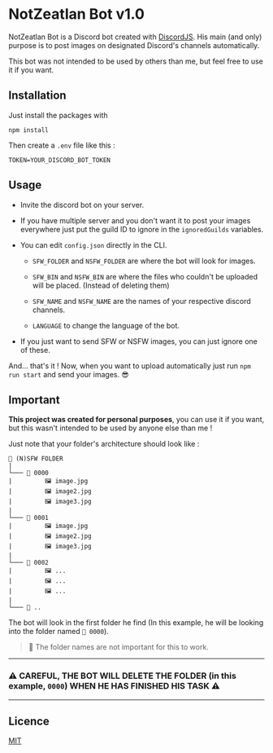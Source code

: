# NotZeatlan Bot v1.0

NotZeatlan Bot is a Discord bot created with [DiscordJS](https://github.com/discordjs/discord.js/). His main (and only) purpose is to post images on designated Discord's channels automatically.

This bot was not intended to be used by others than me, but feel free to use it if you want.

## Installation
Just install the packages with
```
npm install
```

Then create a `.env` file like this :
```
TOKEN=YOUR_DISCORD_BOT_TOKEN
```

## Usage
* Invite the discord bot on your server.

* If you have multiple server and you don't want it to post your images everywhere just put the guild ID to ignore in the `ignoredGuilds` variables.

* You can edit `config.json` directly in the CLI.
  * `SFW_FOLDER` and `NSFW_FOLDER` are where the bot will look for images.

  * `SFW_BIN` and `NSFW_BIN` are where the files who couldn't be uploaded will be placed. (Instead of deleting them)

  * `SFW_NAME` and `NSFW_NAME` are the names of your respective discord channels.

  * `LANGUAGE` to change the language of the bot.

* If you just want to send SFW or NSFW images, you can just ignore one of these.

And... that's it ! Now, when you want to upload automatically just run `npm run start` and send your images. 😎

## Important
**This project was created for personal purposes**, you can use it if you want, but this wasn't intended to be used by anyone else than me !

Just note that your folder's architecture should look like :

```
📂 (N)SFW FOLDER
|
└─── 📂 0000
|         🖼️ image.jpg
|         🖼️ image2.jpg
|         🖼️ image3.jpg
|
└─── 📂 0001
|         🖼️ image.jpg
|         🖼️ image2.jpg
|         🖼️ image3.jpg
|
└─── 📂 0002
|         🖼️ ...
|         🖼️ ...
|         🖼️ ...
|
└─── 📂 ..
```

The bot will look in the first folder he find (In this example, he will be looking into the folder named `📂 0000`).

> 📂 The folder names are not important for this to work.

---
### ⚠️ CAREFUL, THE BOT WILL DELETE THE FOLDER (in this example, `0000`) WHEN HE HAS FINISHED HIS TASK ⚠️
---

## Licence
[MIT](https://choosealicense.com/licenses/mit/)
